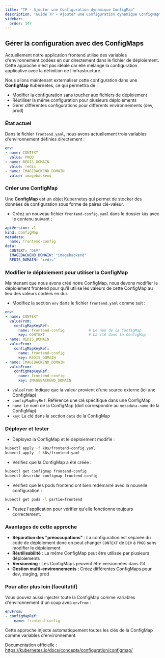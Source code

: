 ```yaml
---
title: "TP - Ajouter une Configuration dynamique ConfigMap"
description: "Guide TP - Ajouter une Configuration dynamique ConfigMap"
sidebar:
  order: 147
---
```



## Gérer la configuration avec des ConfigMaps

Actuellement notre application frontend utilise des variables d'environnement codées en dur directement dans le fichier de déploiement. Cette approche n'est pas idéale car elle mélange la configuration applicative avec la définition de l'infrastructure.

Nous allons maintenant externaliser cette configuration dans une **ConfigMap** Kubernetes, ce qui permettra de :
- Modifier la configuration sans toucher aux fichiers de déploiement
- Réutiliser la même configuration pour plusieurs déploiements
- Gérer différentes configurations pour différents environnements (dev, prod)

### État actuel

Dans le fichier `frontend.yaml`, nous avons actuellement trois variables d'environnement définies directement :

```yaml
env:
- name: CONTEXT
  value: PROD
- name: REDIS_DOMAIN
  value: redis
- name: IMAGEBACKEND_DOMAIN
  value: imagebackend
```

### Créer une ConfigMap

Une **ConfigMap** est un objet Kubernetes qui permet de stocker des données de configuration sous forme de paires clé-valeur.

- Créez un nouveau fichier `frontend-config.yaml` dans le dossier `k8s` avec le contenu suivant :

```yaml
apiVersion: v1
kind: ConfigMap
metadata:
  name: frontend-config
data:
  CONTEXT: "DEV"
  IMAGEBACKEND_DOMAIN: "imagebackend"
  REDIS_DOMAIN: "redis"
```

### Modifier le déploiement pour utiliser la ConfigMap

Maintenant que nous avons créé notre ConfigMap, nous devons modifier le déploiement frontend pour qu'il utilise les valeurs de cette ConfigMap au lieu des valeurs codées en dur.

- Modifiez la section `env` dans le fichier `frontend.yaml` comme suit :


```yaml
env:
- name: CONTEXT
  valueFrom:
    configMapKeyRef:
      name: frontend-config           # Le nom de la ConfigMap
      key: CONTEXT                    # La clé dans la ConfigMap
- name: REDIS_DOMAIN
  valueFrom:
    configMapKeyRef:
      name: frontend-config
      key: REDIS_DOMAIN
- name: IMAGEBACKEND_DOMAIN
  valueFrom:
    configMapKeyRef:
      name: frontend-config
      key: IMAGEBACKEND_DOMAIN
```


- `valueFrom`: Indique que la valeur provient d'une source externe (ici une ConfigMap)
- `configMapKeyRef`: Référence une clé spécifique dans une ConfigMap
- `name`: Le nom de la ConfigMap (doit correspondre au `metadata.name` de la ConfigMap)
- `key`: La clé dans la section `data` de la ConfigMap

### Déployer et tester

- Déployez la ConfigMap et le déploiement modifié :
```bash
kubectl apply -f k8s/frontend-config.yaml
kubectl apply -f k8s/frontend.yaml
```

- Vérifiez que la ConfigMap a été créée :
```bash
kubectl get configmap frontend-config
kubectl describe configmap frontend-config
```

- Vérifiez que les pods frontend ont bien redémarré avec la nouvelle configuration :
```bash
kubectl get pods -l partie=frontend
```

- Testez l'application pour vérifier qu'elle fonctionne toujours correctement.

### Avantages de cette approche

- **Séparation des "préoccupations"** : La configuration est séparée du code de déploiement donc on peut changer `CONTEXT` de `DEV` à `PROD` sans modifier le déploiement
- **Réutilisabilité** : La même ConfigMap peut être utilisée par plusieurs déploiements
- **Versionning** : Les ConfigMaps peuvent être versionnées dans Git
- **Gestion multi-environnements** : Créez différentes ConfigMaps pour dev, staging, prod

### Pour aller plus loin (facultatif)

Vous pouvez aussi injecter toute la ConfigMap comme variables d'environnement d'un coup avec `envFrom` :

```yaml
envFrom:
- configMapRef:
    name: frontend-config
```

Cette approche injecte automatiquement toutes les clés de la ConfigMap comme variables d'environnement.

Documentation officielle : https://kubernetes.io/docs/concepts/configuration/configmap/